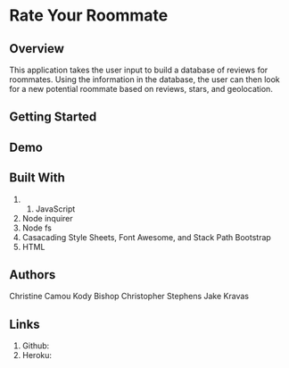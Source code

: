 # Rate Your Roommate 

## Overview 
This application takes the user input to build a database of reviews for roommates. Using the information in the database, the user can then look for a new potential roommate based on reviews, stars, and geolocation. 

## Getting Started 

## Demo 

## Built With 
1. 1. JavaScript
2. Node inquirer
3. Node fs 
4. Casacading Style Sheets, Font Awesome, and Stack Path Bootstrap
5. HTML 

## Authors 
Christine Camou
Kody Bishop
Christopher Stephens 
Jake Kravas 

## Links 
1. Github: 
2. Heroku: 
